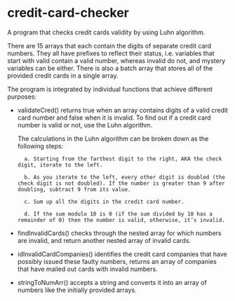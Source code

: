 # credit-card-checker
A program that checks credit cards validity by using Luhn algorithm.

There are 15 arrays that each contain the digits of separate credit card numbers. They all have prefixes to reflect their status, 
i.e. variables that start with valid contain a valid number, whereas invalid do not, and mystery variables can be either. 
There is also a batch array that stores all of the provided credit cards in a single array.

The program is integrated by individual functions that achieve different purposes:

* validateCred() returns true when an array contains digits of a valid credit card number and false when it is invalid.
To find out if a credit card number is valid or not, use the Luhn algorithm.

  The calculations in the Luhn algorithm can be broken down as the following steps:
	
		a. Starting from the farthest digit to the right, AKA the check digit, iterate to the left.
		
		b. As you iterate to the left, every other digit is doubled (the check digit is not doubled). If the number is greater than 9 after doubling, subtract 9 from its value.
		
		c. Sum up all the digits in the credit card number.
		
		d. If the sum modulo 10 is 0 (if the sum divided by 10 has a remainder of 0) then the number is valid, otherwise, it’s invalid.

* findInvalidCards() checks through the nested array for which numbers are invalid, and return another nested array of invalid cards.

* idInvalidCardCompanies() identifies the credit card companies that have possibly issued these faulty numbers, returns an array of companies that have mailed out cards with invalid numbers.
  
* stringToNumArr() accepts a string and converts it into an array of numbers like the initially provided arrays.
